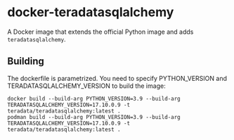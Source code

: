 # docker-teradatasqlalchemy

A Docker image that extends the official Python image and adds `teradatasqlalchemy`.
## Building

The dockerfile is parametrized. You need to specify PYTHON_VERSION and TERADATASQLALCHEMY_VERSION to build the image:

```
docker build --build-arg PYTHON_VERSION=3.9 --build-arg TERADATASQLALCHEMY_VERSION=17.10.0.9 -t teradata/teradatasqlalchemy:latest .
podman build --build-arg PYTHON_VERSION=3.9 --build-arg TERADATASQLALCHEMY_VERSION=17.10.0.9 -t teradata/teradatasqlalchemy:latest .
```